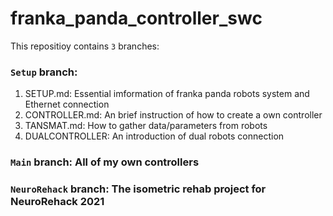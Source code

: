 # franka_panda_controller_swc

This repositioy contains `3` branches:

### `Setup` branch:
  1. SETUP.md: Essential imformation of franka panda robots system and Ethernet connection
  2. CONTROLLER.md: An brief instruction of how to create a own controller
  3. TANSMAT.md: How to gather data/parameters from robots  
  4. DUALCONTROLLER: An introduction of dual robots connection  
### `Main` branch: All of my own controllers  
### `NeuroRehack` branch: The isometric rehab project for NeuroRehack 2021   



